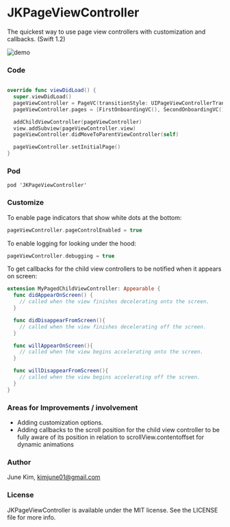 JKPageViewController
=================

The quickest way to use page view controllers with customization and callbacks. (Swift 1.2)

![demo](http://i.imgur.com/29s1wgj.gif)

### Code
``` swift

override func viewDidLoad() {
  super.viewDidLoad()
  pageViewController = PageVC(transitionStyle: UIPageViewControllerTransitionStyle.Scroll, navigationOrientation: .Horizontal, options: nil)
  pageViewController.pages = [FirstOnboardingVC(), SecondOnboardingVC(), ThirdOnboardingVC()]

  addChildViewController(pageViewController)
  view.addSubview(pageViewController.view)
  pageViewController.didMoveToParentViewController(self)

  pageViewController.setInitialPage()
}

```

### Pod
``` 
pod 'JKPageViewController'
```

### Customize
To enable page indicators that show white dots at the bottom:
``` swift
pageViewController.pageControlEnabled = true
```

To enable logging for looking under the hood:
``` swift
pageViewController.debugging = true
```

To get callbacks for the child view controllers to be notified when it appears on screen:
``` swift
extension MyPagedChildViewController: Appearable {
  func didAppearOnScreen() {
    // called when the view finishes decelerating onto the screen.
  }

  func didDisappearFromScreen(){
    // called when the view finishes decelerating off the screen.
  }

  func willAppearOnScreen(){
    // called when the view begins accelerating onto the screen.
  }

  func willDisappearFromScreen(){
    // called when the view begins accelerating off the screen.
  }
}
```


### Areas for Improvements / involvement
* Adding customization options.
* Adding callbacks to the scroll position for the child view controller to be fully aware of its position in relation to scrollView.contentoffset for dynamic animations

### Author

June Kim, kimjune01@gmail.com

### License

JKPageViewController is available under the MIT license. See the LICENSE file for more info.

